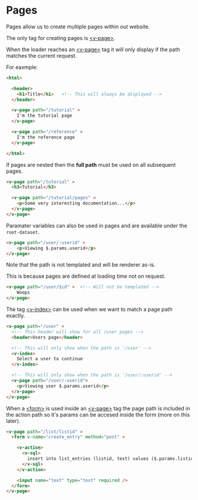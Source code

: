 # Pages

Pages allow us to create multiple pages within out website.

The only tag for creating pages is <a class="link" href="/reference#v-page" >&lt;v-page&gt;</a>.

When the loader reaches an <a class="link" href="/reference#v-page" >&lt;v-page&gt;</a> tag it will only display if the path matches the current request.


For eaxmple:
```html
<html>

  <header>
    <h1>Title</h1>   <!-- This will always be displayed -->
  </header>

  <v-page path="/tutorial" >
    I'm the tutorial page
  </v-page>

  <v-page path="/reference" >
    I'm the reference page
  </v-page>

</html>
```

If pages are nested then the **full path** must be used on all subsequent pages.

```html
<v-page path="/tutorial" >
  <h3>Tutorial</h3>

  <v-page path="/tutorial/pages" >
    <p>Some very interesting documentation...</p>
  </v-page>
</v-page>
```

Paramater variables can also be used in pages and are available under the `root-dataset`.

```html
<v-page path="/user/:userid" >
    <p>Viewing $.params.userid</p>
</v-page>
```

Note that the path is not templated and will be renderer as-is.

This is because pages are defined at loading time not on request.

```html
<v-page path="/user/$id" >  <!-- Will not be templated -->
    Woops
</v-page>
```


The tag <a class="link" href="/reference#v-index" >&lt;v-index&gt;</a> can be used when we want to match a page path exactly.

```html
<v-page path="/user" >
  <!-- This header will show for all /user pages -->
  <header>Users page</header>

  <!-- This will only show when the path is '/user' -->
  <v-index>
    Select a user to continue
  </v-index>

  <!-- This will only show when the path is '/user/:userid' -->
  <v-page path="/user/:userid">
    <p>Viewing user $.params.userid</p>
  </v-page>
</v-page>
```

When a <a class="link" href="/reference#form" >&lt;form&gt;</a> is used inside an <a class="link" href="/reference#v-page" >&lt;v-page&gt;</a> tag the page path is included in the action path so it's params can be accesed inside the form (more on this later).

```html
<v-page path="/list/listid" >
  <form v-name="create_entry" method="post" >

    <v-action>
      <v-sql>
        insert into list_entries (listid, text) values ($.params.listid, $.body.text);
      </v-sql>
    </v-action>

    <input name="text" type="text" required />
  </form>
</v-page>
```
